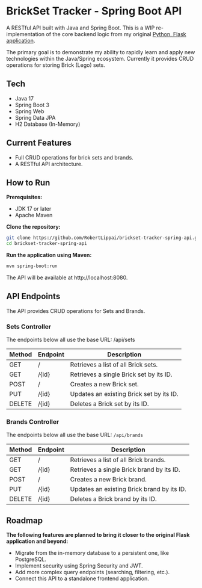 # BrickSet Tracker - Spring Boot API

A RESTful API built with Java and Spring Boot. This is a WIP re-implementation of the core backend logic from my original [Python, Flask application](https://github.com/RobertLippai/brickset_tracker).

The primary goal is to demonstrate my ability to rapidly learn and apply new technologies within the Java/Spring ecosystem. Currently it provides CRUD operations for storing Brick (Lego) sets.

## Tech
- Java 17
- Spring Boot 3
- Spring Web
- Spring Data JPA
- H2 Database (In-Memory)

## Current Features
- Full CRUD operations for brick sets and brands.
- A RESTful API architecture.

## How to Run
**Prerequisites:**
- JDK 17 or later
- Apache Maven

**Clone the repository:**
```bash
git clone https://github.com/RobertLippai/brickset-tracker-spring-api.git
cd brickset-tracker-spring-api
```

**Run the application using Maven:**
```bash
mvn spring-boot:run
```

The API will be available at http://localhost:8080.

## API Endpoints
The API provides CRUD operations for Sets and Brands.

### Sets Controller
The endpoints below all use the base URL: /api/sets

| Method | Endpoint | Description                              |
|--------|----------|------------------------------------------|
| GET    | /        | Retrieves a list of all Brick sets.      |
| GET    | /{id}    | Retrieves a single Brick set by its ID.  |
| POST   | /        | Creates a new Brick set.                 |
| PUT    | /{id}    | Updates an existing Brick set by its ID. |
| DELETE | /{id}    | Deletes a Brick set by its ID.           |

### Brands Controller
The endpoints below all use the base URL: `/api/brands`

| Method | Endpoint | Description                               |
|--------|----------|-------------------------------------------|
| GET    | /        | Retrieves a list of all Brick brands.     |
| GET    | /{id}    | Retrieves a single Brick brand by its ID. |
| POST   | /        | Creates a new Brick brand.                |
| PUT    | /{id}    | Updates an existing Brick brand by its ID.|
| DELETE | /{id}    | Deletes a Brick brand by its ID.          |

## Roadmap
**The following features are planned to bring it closer to the original Flask application and beyond:**
- Migrate from the in-memory database to a persistent one, like PostgreSQL.
- Implement security using Spring Security and JWT.
- Add more complex query endpoints (searching, filtering, etc.).
- Connect this API to a standalone frontend application.